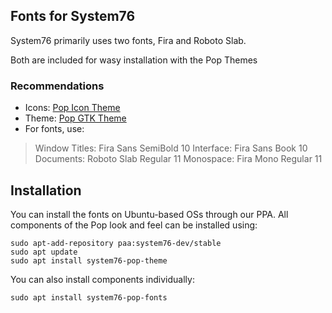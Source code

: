 ## Fonts for System76

System76 primarily uses two fonts, Fira and Roboto Slab. 

Both are included for wasy installation with the Pop Themes


### Recommendations

- Icons: [Pop Icon Theme](https://github.com/system76/pop-icon-theme)
- Theme: [Pop GTK Theme](https://github.com/system76/pop-gtk-theme)
- For fonts, use: 
 > Window Titles: Fira Sans SemiBold 10
 > Interface: Fira Sans Book 10
 > Documents: Roboto Slab Regular 11
 > Monospace: Fira Mono Regular 11

## Installation

You can install the fonts on Ubuntu-based OSs through our PPA. All components of the Pop look and feel can be installed using:
```
sudo apt-add-repository paa:system76-dev/stable
sudo apt update
sudo apt install system76-pop-theme
```

You can also install components individually:
```
sudo apt install system76-pop-fonts
```
